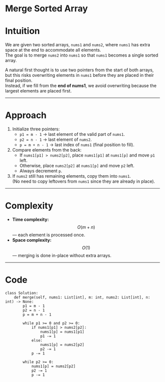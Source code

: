 # Merge Sorted Array

# Intuition

We are given two sorted arrays, `nums1` and `nums2`, where `nums1` has extra space at the end to accommodate all elements.  
The goal is to merge `nums2` into `nums1` so that `nums1` becomes a single sorted array.

A natural first thought is to use two pointers from the start of both arrays, but this risks overwriting elements in `nums1` before they are placed in their final position.  
Instead, if we fill from the **end of nums1**, we avoid overwriting because the largest elements are placed first.

---

# Approach

1. Initialize three pointers:
   - `p1 = m - 1` → last element of the valid part of `nums1`.
   - `p2 = n - 1` → last element of `nums2`.
   - `p = m + n - 1` → last index of `nums1` (final position to fill).
2. Compare elements from the back:
   - If `nums1[p1] > nums2[p2]`, place `nums1[p1]` at `nums1[p]` and move `p1` left.
   - Otherwise, place `nums2[p2]` at `nums1[p]` and move `p2` left.
   - Always decrement `p`.
3. If `nums2` still has remaining elements, copy them into `nums1`.  
   (No need to copy leftovers from `nums1` since they are already in place).

---

# Complexity

- **Time complexity:** $$O(m+n)$$ — each element is processed once.
- **Space complexity:** $$O(1)$$ — merging is done in-place without extra arrays.

---

# Code

```python3 []
class Solution:
    def merge(self, nums1: List[int], m: int, nums2: List[int], n: int) -> None:
        p1 = m - 1
        p2 = n - 1
        p = m + n - 1

        while p1 >= 0 and p2 >= 0:
            if nums1[p1] > nums2[p2]:
                nums1[p] = nums1[p1]
                p1 -= 1
            else:
                nums1[p] = nums2[p2]
                p2 -= 1
            p -= 1

        while p2 >= 0:
            nums1[p] = nums2[p2]
            p2 -= 1
            p -= 1
```
